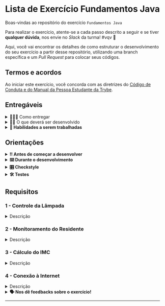 # Lista de Exercício Fundamentos Java

Boas-vindas ao repositório do exercício `Fundamentos Java`

Para realizar o exercício, atente-se a cada passo descrito a seguir e se tiver **qualquer dúvida**, nos envie no _Slack_ da turma! #vqv 🚀

Aqui, você vai encontrar os detalhes de como estruturar o desenvolvimento do seu exercício a partir desse repositório, utilizando uma branch específica e um _Pull Request_ para colocar seus códigos.

## Termos e acordos
Ao iniciar este exercício, você concorda com as diretrizes do [Código de Conduta e do Manual da Pessoa Estudante da Trybe](https://app.betrybe.com/learn/student-manual/codigo-de-conduta-da-pessoa-estudante).

## Entregáveis

<details>
  <summary>🤷🏽‍♀️ Como entregar</summary><br />

Para entregar o seu exercício, você deverá criar um _Pull Request_ neste repositório.

Lembre-se que você pode consultar nosso conteúdo sobre [Git & GitHub](https://app.betrybe.com/learn/course/5e938f69-6e32-43b3-9685-c936530fd326/module/fc998c60-386e-46bc-83ca-4269beb17e17/section/fe827a71-3222-4b4d-a66f-ed98e09961af/day/1a530297-e176-4c79-8ed9-291ae2950540/lesson/2b2edce7-9c49-4907-92a2-aa571f823b79) e nosso [Blog - Git & GitHub](https://blog.betrybe.com/tecnologia/git-e-github/) sempre que precisar!
</details>

<details>
  <summary>👨‍💻 O que deverá ser desenvolvido</summary><br />

<!-- 🤔 Explicar brevemente o que será realizado ao longo do exercício. Aqui, é a porta de entrada para o exercício como projeto. 
Exemplo: Vamos fazer um exercício que vai deixar nítido como funções,com responsabilidades bem definidas,deixam o código mais bem escrito. Para isso, vamos criar uma série de funções com respostas já definidas e exercitar nossa lógica de programação.
-->

Esta é uma lista de exercícios, ou seja, cada um dos requisitos que iremos apresentar terá um contexto totalmente diferente entre si.

Nosso objetivo é explorar e praticar a lógica de programação.

</details>

<details>
  <summary><strong>📝 Habilidades a serem trabalhadas</strong></summary>

Neste exercício, verificamos se você é capaz de:

Utilizar conceitos de abstração para criar classes em Java.

Implementar getters e setters em classes de programação para acessar e modificar atributos.

Utilizar os tipos primitivos e não primitivos, estrutura de repetição em conjuntos e herança para criar classes derivadas de outras classes.

</details>

## Orientações

<details>

   <summary><strong>‼ Antes de começar a desenvolver </strong></summary>

1. Clone o repositório

- Use o comando: `git clone <url do repositório>`
- Entre na pasta do repositório que você acabou de clonar:
    - `cd <nome do repositório>`

2. Instale as dependências

    - `mvn install`  

3. Crie uma branch a partir da branch `main`

- Verifique que você está na branch `main`
    - Exemplo: `git branch`
- Se você não estiver, mude para a branch `main`
    - Exemplo: `git checkout main`
- Agora, crie uma branch à qual você vai submeter os `commits` do seu exercício:
    - Você deve criar uma branch no seguinte formato: `nome-sobrenome-nome-do-exercício`;
    - Exemplo: `git checkout -b maria-soares-lessons-learned`

4. Crie na raiz do exercício os arquivos que você precisará desenvolver:

- Verifique que você está na raiz do exercício:
    - Exemplo: `pwd` -> o retorno vai ser algo tipo _/Users/maria/code/**sd-0x-project-lessons-learned**_
- Crie os arquivos index.html e style.css:
    - Exemplo: `touch index.html style.css`

5. Adicione as mudanças ao _stage_ do Git e faça um `commit`

- Verifique que as mudanças ainda não estão no _stage_:
    - Exemplo: `git status` (devem aparecer listados os novos arquivos em vermelho)
- Adicione o novo arquivo ao _stage_ do Git:
    - Exemplo:
        - `git add .` (adicionando todas as mudanças - _que estavam em vermelho_ - ao stage do Git)
        - `git status` (devem aparecer listados os arquivos em verde)
- Faça o `commit` inicial:
    - Exemplo:
        - `git commit -m 'iniciando o exercício. VAMOS COM TUDO :rocket:'` (fazendo o primeiro commit)
        - `git status` (deve aparecer uma mensagem tipo _nothing to commit_ )

6. Adicione a sua branch com o novo `commit` ao repositório remoto

- Usando o exemplo anterior: `git push -u origin maria-soares-lessons-learned`

7. Crie um novo `Pull Request` _(PR)_

- Vá até a página de _Pull Requests_ do [repositório no GitHub](https://github.com/tryber/sd-0x-project-lessons-learned/pulls)
    - Clique no botão verde _"New pull request"_
    - Clique na caixa de seleção _"Compare"_ e escolha a sua branch **com atenção**
- Coloque um título para o seu _Pull Request_
    - Exemplo: _"Cria tela de busca"_
- Clique no botão verde _"Create pull request"_

- Adicione uma descrição para o _Pull Request_, um título nítido que o identifique, e clique no botão verde _"Create pull request"_

 <img width="1335" alt="Exemplo de pull request" src="https://user-images.githubusercontent.com/42356399/166255109-b95e6eb4-2503-45e5-8fb3-cf7caa0436e5.png">

- Volte até a [página de _Pull Requests_ do repositório](https://github.com/tryber/sd-0x-project-lessons-learned/pulls) e confira que o seu _Pull Request_ está criado

</details>

<details>

<summary><strong>⌨️ Durante o desenvolvimento</strong></summary>

Faça `commits` das alterações que você fizer no código regularmente, pois assim você garante visibilidade para o time da Trybe e treina essa prática para o mercado de trabalho :) ;

- Lembre-se de sempre após um (ou alguns) `commits` atualizar o repositório remoto;
- Os comandos que você utilizará com mais frequência são:
    - `git status` _(para verificar o que está em vermelho - fora do stage - e o que está em verde - no stage)_;
    - `git add` _(para adicionar arquivos ao stage do Git)_;
    - `git commit` _(para criar um commit com os arquivos que estão no stage do Git)_;
    - `git push -u origin nome-da-branch` _(para enviar o commit para o repositório remoto na primeira vez que fizer o `push` de uma nova branch)_;
    - `git push` _(para enviar o commit para o repositório remoto após o passo anterior)_.

</details>

<details>
<summary><strong>🎛 Checkstyle</strong></summary>

Para garantir a qualidade do código, vamos utilizar neste exercício o `Checkstyle`. Assim o código estará alinhado com as boas práticas de desenvolvimento, sendo mais legível e de fácil manutenção! Para poder rodar o `Checkstyle` certifique-se de ter executado o comando `mvn install` dentro do repositório.

Para rodá-los localmente no repositório, execute os comandos abaixo:

```bash
mvn checkstyle:check
```

Se a análise do `Checkstyle` encontrar problemas no seu código, tais problemas serão mostrados no seu terminal. Se não houver problema no seu código, nada será impresso no seu terminal.

Você pode também instalar o plugin do `Checkstyle` na sua `IDE`. Para isso, volte na primeira seção do conteúdo.

⚠️ **PULL REQUESTS COM ISSUES NO `Checkstyle` NÃO SERÃO AVALIADAS. ATENTE-SE PARA RESOLVÊ-LAS ANTES DE FINALIZAR O DESENVOLVIMENTO!** ⚠️

</details>

<details>
<summary><strong>🛠 Testes</strong></summary>

Para executar todos os testes basta rodar o comando:
```bash
mvn test
```

Para executar apenas uma classe de testes:
```bash
mvn test -Dtest="TestClassName"
```

</details>

## Requisitos

### 1 - Controle da Lâmpada

<details>
  <summary>Descrição</summary><br />

Para a primeira tarefa, espera-se que você consiga criar um algoritmo usando a linguagem Java. Este algoritmo deve controlar o estado de uma lâmpada. Para isso, você precisa implementar dois métodos: `ligarLampada` e `desligarLampada`, que irão mudar o estado da lâmpada. Além disso, você também deve criar um terceiro método, chamado `isLampadaLigada`, que será responsável por verificar e informar se a lâmpada está ligada ou não.💡

```java
public class SmartHouse {
 
  /*
   * Atributos.
   */
  
  /*
  * Métodos `ligarLampada`, `desligarLampada` e `isLampadaLigada`.
  */
}
```

Por exemplo,

- Supondo que a lâmpada esteja ligada, então a saída para o método `isLampadaLigada` será:
  
```text
true
```

- Supondo que a lâmpada esteja desligada, então a saída para o método `isLampadaLigada` será:

```text
false
```

</details>

### 2 - Monitoramento do Residente

<details>
  <summary>Descrição</summary><br />

No segundo requisito a casa inteligente precisa monitorar quem está residindo nela.


Você implementará a parte de um sistema! Sua função é implementar a classe `Residente` com os atributos públicos:

- `nome`: esse atributo é do tipo `String`;
- `idade`: esse atributo é do tipo `int`;
- `peso`: esse atributo é do tipo `double`;
- `altura`: esse atributo é do tipo `double`;

```java
public class Residente {
 
  // Seu código aqui
  /*
   * Atributos.
   */
}
```

Implemente seu construtor para que, quando um novo residente surgir (o objeto seja instanciado), seus atributos já sejam inicializados.

Imagine que você deseja visualizar as informações de um residente na saída do console do seu ambiente de desenvolvimento integrado (IDE). Veja abaixo como fazer isso com mais detalhes:

1. Criando a casa (objeto 'residente'): Primeiro, nós precisamos de um objeto Residente para representar a residente. No nosso exemplo, vamos criar um objeto residente que representa uma casa com um residente chamado "João". Este residente tem 22 anos, pesa 72 kg com 1,75 metros de altura. Criamos este objeto da seguinte forma:

```java
Residente residente = new Residente("João", 22, 72, 1.75);
```

2. Imprimindo as informações do residente: Agora que temos o nosso objeto residente, podemos imprimir as informações do residente no console. Para isso, utilizamos System.out.println, que é o comando que imprime textos na saída padrão (geralmente, o console da sua IDE). Aqui está como fazemos isso:

```java
System.out.println("Nome: " + residente.nome + "\nIdade: " + residente.idade + "\nPeso: " + residente.peso
     + "\nAltura: " + residente.altura);
```

Aqui está o código completo:

```java
public class Principal {
  public static void main(String[] args) {
      Resident residente = new Resident("João", 22, 72, 1.75);

    System.out.println("Nome: " + residente.nome + "\nIdade: " + residente.idade + "\nPeso: " + residente.peso
        + "\nAltura: " + residente.altura);
  }

}
```

</details>

### 3 - Cálculo do IMC

<details>
  <summary>Descrição</summary><br />

O terceiro requisito a casa inteligente deve conseguir calcular o Índice de Massa Corporal (IMC) do residente. Para isso, crie o método
- `calcularImc`

Por exemplo,

Supondo que os dados sejam: peso igual a 72kg e altura igual a 1.75, então a saída será:

```text
23.51020
```

Supondo que os dados sejam: peso igual a 54kg e altura igual a 1.70, então a saída será:

```text
18.68512
```

Imagine que você deseja visualizar as informações de um residente na saída do console do seu ambiente de desenvolvimento integrado (IDE). Veja abaixo como fazer isso com mais detalhes:

1. Criando o objeto `'residente'`: Primeiro, precisamos de um objeto Residente para representar o residente. Vamos criar um objeto chamado residente com nome de "João". Este residente tem 22 anos, pesa 72 kg e mede 1.75 metros de altura. Criamos esse objeto assim:

```java
Resident residente = new Residente("João", 22, 72, 1.75);
```

2. Calculando o IMC: O Índice de Massa Corporal é uma medida útil para entender se alguém está num peso saudável para a sua altura. No nosso objeto residente, há um método chamado calculaImc que realiza esse cálculo para o residente. Nós chamamos esse método e armazenamos o resultado na variável h:

```java
double h = residente.calculaImc();
```

Lembre-se, double é um tipo de dado que pode conter números reais, que é o tipo de valor que o cálculo do IMC produz.

Aqui está o código completo:

```java
public class Principal {
  public static void main(String[] args) {
    Residente residente = new Residente("João", 22, 72, 1.75);
    double h = residente.calculaImc();
    System.out.println(h);
  }
}
```

Após executar este programa, a saída será um número que representa o IMC do residente "João". Por exemplo, pode aparecer 23.51020, o IMC calculado com base no peso e altura fornecidos.

</details>

### 4 - Conexão à Internet

<details>
  <summary>Descrição</summary><br />

No quarto requisito a casa inteligente deve tentar se conectar à internet. Dito isso crie um método `conectarInternet` que simula a tentativa de conexão à internet.

```java
public class SmartHouse {
 
  // Seu código aqui

  /*
  * Método `conectarInternet`.
  */
}
```

Por exemplo,

O método deve simular a tentativa da casa inteligente de se conectar à internet. Lembre-se de que este é um método de simulação, portanto, não precisaremos realmente implementar uma conexão com a Internet, apenas simular o processo.

Comece escrevendo a assinatura do método. No caso, ele é um método público que retorna um booleano (verdadeiro ou falso), portanto, sua assinatura deve começar com `public boolean. Em seguida, dê o nome ao método `conectarInternet` e adicione parênteses (), já que este método não recebe nenhum argumento.

Você pode usar um loop `for` para simular várias tentativas de conexão. Nesse caso, queremos que a casa inteligente tente se conectar à Internet três vezes. Portanto, nosso loop for iniciará em 0 e terminará quando `i` for menor que `3`.

Simule a tentativa de conexão utilizando o método `Math.random()`. Este método retorna um número aleatório entre 0 (inclusivo) e 1 (exclusivo). Ao verificar se este número é menor que 0.5, estamos efetivamente dando à casa uma chance de 50% de se conectar à Internet em cada tentativa.

Por fim, se a condição for verdadeira, retornaremos true, indicando uma conexão bem-sucedida. Após as três tentativas (ou seja, o número aleatório nunca foi menor que 0.5), então retornaremos false após o loop for, indicando que a casa não conseguiu se conectar à Internet.

Lembre-se, a saída será aleatória devido ao uso do Math.random(). Ao executar o programa várias vezes, você verá que às vezes imprime `"Conectado à Internet"` e às vezes `"Falha na conexão à Internet"`, dependendo dos números aleatórios gerados.

```java
public class Principal {
  public static void main(String[] args) {
    SmartHouse casa = new SmartHouse();
    boolean conectado = casa.conectarInternet();
    System.out.println(conectado ? "Conectado à Internet" : "Falha na conexão à Internet");
  }
}
```

</details>

<details>
<summary><strong> 🗣 Nos dê feedbacks sobre o exercício!</strong></summary>

Ao finalizar e submeter o exercício, não se esqueça de avaliar sua experiência preenchendo o [formulário](https://be-trybe.typeform.com/to/ZTeR4IbH#cohort_hidden=CH1&template=betrybe/java-0x-exercicio-lista-fundamentos-java).
**Leva menos de 3 minutos!**

</details>

---
